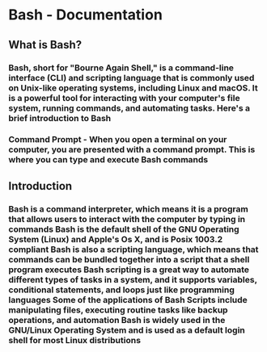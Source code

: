 # **Bash - Documentation**

## **What is Bash?**

### Bash, short for "Bourne Again Shell," is a command-line interface (CLI) and scripting language that is commonly used on Unix-like operating systems, including Linux and macOS. It is a powerful tool for interacting with your computer's file system, running commands, and automating tasks. Here's a brief introduction to Bash

### Command Prompt - When you open a terminal on your computer, you are presented with a command prompt. This is where you can type and execute Bash commands

## **Introduction**

### Bash is a command interpreter, which means it is a program that allows users to interact with the computer by typing in commands Bash is the default shell of the GNU Operating System (Linux) and Apple's Os X, and is Posix 1003.2 compliant Bash is also a scripting language, which means that commands can be bundled together into a script that a shell program executes Bash scripting is a great way to automate different types of tasks in a system, and it supports variables, conditional statements, and loops just like programming languages Some of the applications of Bash Scripts include manipulating files, executing routine tasks like backup operations, and automation Bash is widely used in the GNU/Linux Operating System and is used as a default login shell for most Linux distributions
